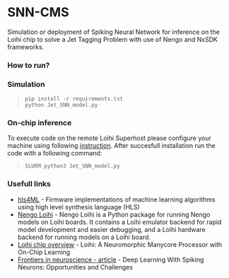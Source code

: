 # SNN-CMS
Simulation or deployment of Spiking Neural Network for inference on the Loihi chip to solve a Jet Tagging Problem with use of Nengo and NxSDK frameworks.

### How to run?

### Simulation
>~~~~
>pip install -r requirements.txt
>python Jet_SNN_model.py
>~~~~

### On-chip inference
To execute code on the remote Loihi Superhost please configure your machine using following [instruction]( https://www.nengo.ai/nengo-loihi/installation.html). After succesfull installation run the code with a following command:
>~~~~
>SLURM python3 Jet_SNN_model.py
>~~~~

### Usefull links

* [hls4ML](https://hls-fpga-machine-learning.github.io/hls4ml/) - Firmware implementations of machine learning algorithms using high level synthesis language (HLS)
* [Nengo Loihi](https://www.nengo.ai/nengo-loihi/overview.html) - Nengo Loihi is a Python package for running Nengo models on Loihi boards. It contains a Loihi emulator backend for rapid model development and easier debugging, and a Loihi hardware backend for running models on a Loihi board.
* [Loihi chip overview](https://ieeexplore.ieee.org/stamp/stamp.jsp?tp=&arnumber=8259423) - Loihi: A Neuromorphic
Manycore Processor with
On-Chip Learning
* [Frontiers in neuroscience - article](https://www.frontiersin.org/articles/10.3389/fnins.2018.00774/full) - Deep Learning With Spiking Neurons: Opportunities and Challenges
